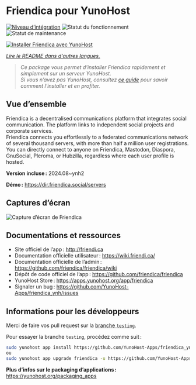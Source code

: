 <!--
Nota bene : ce README est automatiquement généré par <https://github.com/YunoHost/apps/tree/master/tools/readme_generator>
Il NE doit PAS être modifié à la main.
-->

# Friendica pour YunoHost

[![Niveau d’intégration](https://apps.yunohost.org/badge/integration/friendica)](https://ci-apps.yunohost.org/ci/apps/friendica/)
![Statut du fonctionnement](https://apps.yunohost.org/badge/state/friendica)
![Statut de maintenance](https://apps.yunohost.org/badge/maintained/friendica)

[![Installer Friendica avec YunoHost](https://install-app.yunohost.org/install-with-yunohost.svg)](https://install-app.yunohost.org/?app=friendica)

*[Lire le README dans d'autres langues.](./ALL_README.md)*

> *Ce package vous permet d’installer Friendica rapidement et simplement sur un serveur YunoHost.*  
> *Si vous n’avez pas YunoHost, consultez [ce guide](https://yunohost.org/install) pour savoir comment l’installer et en profiter.*

## Vue d’ensemble

Friendica is a decentralised communications platform that integrates social communication. The platform links to independent social projects and corporate services.  
Friendica connects you effortlessly to a federated communications network of several thousand servers, with more than half a million user registrations. You can directly connect to anyone on Friendica, Mastodon, Diaspora, GnuSocial, Pleroma, or Hubzilla, regardless where each user profile is hosted.


**Version incluse :** 2024.08~ynh2

**Démo :** <https://dir.friendica.social/servers>

## Captures d’écran

![Capture d’écran de Friendica](./doc/screenshots/friendica-vier-profile.png)

## Documentations et ressources

- Site officiel de l’app : <http://friendi.ca>
- Documentation officielle utilisateur : <https://wiki.friendi.ca/>
- Documentation officielle de l’admin : <https://github.com/friendica/friendica/wiki>
- Dépôt de code officiel de l’app : <https://github.com/friendica/friendica>
- YunoHost Store : <https://apps.yunohost.org/app/friendica>
- Signaler un bug : <https://github.com/YunoHost-Apps/friendica_ynh/issues>

## Informations pour les développeurs

Merci de faire vos pull request sur la [branche `testing`](https://github.com/YunoHost-Apps/friendica_ynh/tree/testing).

Pour essayer la branche `testing`, procédez comme suit :

```bash
sudo yunohost app install https://github.com/YunoHost-Apps/friendica_ynh/tree/testing --debug
ou
sudo yunohost app upgrade friendica -u https://github.com/YunoHost-Apps/friendica_ynh/tree/testing --debug
```

**Plus d’infos sur le packaging d’applications :** <https://yunohost.org/packaging_apps>
